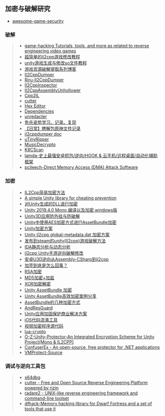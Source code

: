 ## 加密与破解研究  

* [awesome-game-security](https://github.com/gmh5225/awesome-game-security)  

### 破解  
>* [game-hacking Tutorials, tools, and more as related to reverse engineering video games](https://github.com/dsasmblr/game-hacking)  
>* [超简单的il2cpp游戏修改教程](https://www.perfare.net/659.html)  
>* [unity游戏生成与修改so文件教程](https://www.52pojie.cn/thread-618515-1-1.html)  
>* [游戏资源破解提取系列博客](https://blog.csdn.net/BlueEffie/category_6195048.html)  
>* [Il2CppDumper](https://github.com/Perfare/Il2CppDumper)  
>* [Riru-Il2CppDumper](https://github.com/Perfare/Riru-Il2CppDumper)  
>* [Il2CppInspector](https://github.com/djkaty/Il2CppInspector)  
>* [Il2CppAssemblyUnhollower](https://github.com/knah/Il2CppAssemblyUnhollower/)  
>* [Cpp2IL](https://github.com/SamboyCoding/Cpp2IL)  
>* [cutter](https://github.com/rizinorg/cutter)  
>* [Hex Editor](https://github.com/WerWolv/ImHex)  
>* [Dependencies](https://github.com/lucasg/Dependencies)  
>* [unredacter](https://github.com/BishopFox/unredacter)  
>* [免杀姿势学习、记录、复现](https://github.com/midisec/BypassAnti-Virus)  
>* [【日常】瞎解包原神文件记录](https://blog.jixiaob.cn/?post=49)  
>* [il2cppdumper doc](https://il2cppdumper.com/reverse/going-in-dry)  
>* [uTinyRipper](https://github.com/mafaca/UtinyRipper)  
>* [MusicDecrypto](https://github.com/davidxuang/MusicDecrypto)  
>* [K8CScan](https://github.com/k8gege/K8CScan)  
>* [lamda-史上最强安卓抓包/逆向/HOOK & 云手机/远程桌面/自动化辅助框架](https://github.com/rev1si0n/lamda)  
>* [pcileech-Direct Memory Access (DMA) Attack Software](https://github.com/ufrisk/pcileech)  

### 加密  
>* [IL2Cpp简易加密方法](https://blog.csdn.net/ZhangDi2017/article/details/93502914)  
>* [A simple Unity library for cheating prevention](https://github.com/ookii-tsuki/SafeValues)  
>* [对Unity生成的DLL进行加密](http://www.360doc.com/content/17/0921/11/110467_688885323.shtml)  
>* [Unity 2019.4.0 Mono 编译以及加密 windows版](https://blog.csdn.net/u014234721/article/details/107203359)  
>* [Unity3D应用防外挂与防破解](https://www.cnblogs.com/open-coder/p/12502177.html)  
>* [Unity中使用AES加密方式进行AssetBundle加密](http://www.blinkedu.cn/index.php/2020/12/10/unity%E4%B8%AD%E4%BD%BF%E7%94%A8aes%E5%8A%A0%E5%AF%86%E6%96%B9%E5%BC%8F%E8%BF%9B%E8%A1%8Cassetbundle%E5%8A%A0%E5%AF%86/)  
>* [Unity加密方案](https://www.cnblogs.com/linn/p/12758703.html)  
>* [Unity il2cpp global-metadata.dat 加密方案](https://fairguard.blog.csdn.net/article/details/115197721)  
>* [发布到steam的unity(Il2cpp)游戏破解方法](http://www.manongjc.com/detail/22-jgukdrdlpebkoqx.html)  
>* [IDA静态分析与动态分析](https://zhuanlan.zhihu.com/p/38983223)  
>* [il2cpp Unity手游逆向破解修改](https://www.jianshu.com/p/a34942d01d2e)  
>* [安卓U3D逆向从Assembly-CSharp到il2cpp](https://www.kanxue.com/book-24-116.htm)  
>* [加壳到底是怎么回事？](https://zhuanlan.zhihu.com/p/208660624)  
>* [RSA加密](./RSA)  
>* [MD5加密+加盐](https://www.cnblogs.com/peaceliu/p/7825706.html)  
>* [XOR加密解密](./XOR)  
>* [Unity AssetBundle 加密](https://www.cnblogs.com/nafio/p/11811265.html)  
>* [Unity AssetBundle高效加密案例分享](https://www.cnblogs.com/nafio/p/11811251.html)  
>* [AssetBundle的几种加密方式](https://zhuanlan.zhihu.com/p/382888420)  
>* [AndResGuard](https://github.com/shwenzhang/AndResGuard)  
>* [Unity应用加固保护商业解决方案](https://h.virbox.com/vbp/docs/Unity3D%E5%BA%94%E7%94%A8%E4%BF%9D%E6%8A%A4/Android-Unity3D-APK%E5%8A%A0%E5%9B%BA%E6%B5%81%E7%A8%8B)  
>* [iOS代码混淆工具](https://github.com/netyouli/WHC_ConfuseSoftware)  
>* [视频加密程序源代码](https://github.com/talver/SuperVideo)  
>* [lua-crypto](https://github.com/zhandouxiaojiji/lua-crypto)  
>* [O-Z-Unity-Protector-An Integrated Encryption Scheme for Unity Project(Mono & IL2CPP)](https://github.com/Z1029-oRangeSumMer/O-Z-Unity-Protector)  
>* [ConfuserEx - An open-source, free protector for .NET applications](https://github.com/mkaring/ConfuserEx)  
>* [VMProtect-Source](https://github.com/classic130/VMProtect-Source)  

### 调试与逆向工具包  
>* [x64dbg](https://github.com/x64dbg/x64dbg)  
>* [cutter - Free and Open Source Reverse Engineering Platform powered by rizin](https://github.com/rizinorg/cutter)  
>* [radare2 - UNIX-like reverse engineering framework and command-line toolset](https://github.com/radareorg/radare2)  
>* [dfhack-Memory hacking library for Dwarf Fortress and a set of tools that use it](https://github.com/DFHack/dfhack)  
